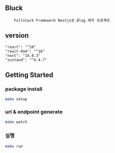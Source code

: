 ## Bluck

```angular2html
    Fullstack Framework Nextjs로 Blog 제작 프로젝트
```

## version
```
"react": "^18"
"react-dom": "^18"
"next": "14.0.3"
"zustand": "^4.4.7"
```

## Getting Started

### package install
```bash
make setup
```

### url & endpoint generate
```bash
make watch
```

### 실행
```bash
make run
```

